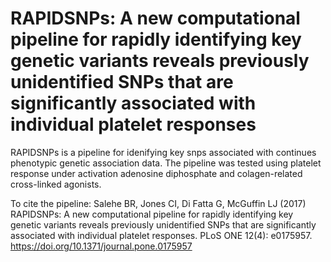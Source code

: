 # RAPIDSNPs: A new computational pipeline for rapidly identifying key genetic variants reveals previously unidentified SNPs that are significantly associated with individual platelet responses

RAPIDSNPs is a pipeline for idenifying key snps associated with continues phenotypic genetic association data. The pipeline was tested using platelet response under activation adenosine diphosphate and colagen-related cross-linked agonists.

To cite the pipeline:
Salehe BR, Jones CI, Di Fatta G, McGuffin LJ (2017) RAPIDSNPs: A new computational pipeline for rapidly identifying key genetic variants reveals previously unidentified SNPs that are significantly associated with individual platelet responses. PLoS ONE 12(4): e0175957. https://doi.org/10.1371/journal.pone.0175957
